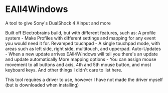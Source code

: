 EAll4Windows
==========

A tool to give Sony's DualShock 4 Xinput and more

Built off Electrobrains build, but with different features, such as: 
A profile system - Make Profiles with different settings and mapping for any event you would need it for. 
Revamped touchpad - A single touchpad mode, with areas such as left side, right side, multitouch, and upperpad. 
Auto-Updates - When a new update arrives EAll4Windows will tell you there's an update and update automatically
More mapping options - You can assign mouse movement to all buttons and axis, 4th and 5th mouse button, and most keyboard keys.
And other things I didn't care to list here.

This tool requires a driver to use, however I have not made the driver myself (but is downloaded when installing)
